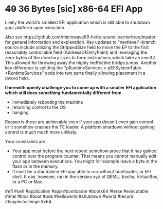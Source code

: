 # ~~49~~ 36 Bytes [sic] x86-64 EFI App
Likely the world's smallest EFI application which is still able to shutdown your platform upon execution.

Also see https://github.com/microwave89-hv/te-sound-barrier/tree/master for general information and explanation.
Key updates to "nextlevel"-branch source include utilizing the StrippedSize field to move the EP to the first reasonably controllable field (AddressOfEntryPoint) and leveraging the zero-bytes of the directory sizes to form instructions which take an imm32.
This allowed for throwing away the highly ineffective bridge jumps.
Another key difference is splitting the "pRuntimeServices = pEfiSystemTable->RuntimeServices" code into two parts finally allowing placement in a dword field.

__I herewith openly challenge you to come up with a smaller EFI application which still does something fundamentally different from__

- immediately rebooting the machine
- returning control to the OS
- hanging

Reason is these are achievable even if your app doesn't even gain control or it somehow crashes the TE loader.
A platform shutdown without gaining control is much much more unlikely.

Your constraints are

- Your app must before the next reboot somehow prove that it has gained control over the program counter. That means you cannot manually edit your app between executions. You might for example leave a byte in the flash or in the memory.
- It must be a standalone EFI app able to run without bootloader, or EFI shell. It can, however, run in the version xyz of QEMU, bochs, VirtualBox, or a PC or Mac.

#efi #uefi #application #app #bootloader #bootx64 #terse #executable #intel #bios #boot #bds #helloworld #shutdown #world #record #tinypechallenge #x64

